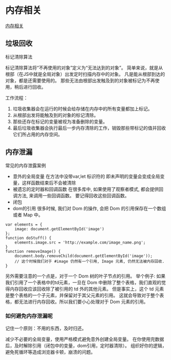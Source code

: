 # 内存相关

[内存相关](https://juejin.im/post/5d0706a6f265da1bc23f77a)

## 垃圾回收

标记清除算法

标记清除算法将“不再使用的对象”定义为“无法达到的对象”。 简单来说，就是从根部（在JS中就是全局对象）出发定时扫描内存中的对象。 凡是能从根部到达的对象，都是还需要使用的。 那些无法由根部出发触及到的对象被标记为不再使用，稍后进行回收。

工作流程：

1. 垃圾收集器会在运行的时候会给存储在内存中的所有变量都加上标记。
2. 从根部出发将能触及到的对象的标记清除。
3. 那些还存在标记的变量被视为准备删除的变量。
4. 最后垃圾收集器会执行最后一步内存清除的工作，销毁那些带标记的值并回收它们所占用的内存空间。

## 内存泄漏

常见的内存泄露案例

* 意外的全局变量
在方法中没带var,let 标识符的 即未声明的变量会变成全局变量，这样函数结束后不会被清除
* 被遗忘的定时器和回调函数
在很多库中, 如果使用了观察者模式, 都会提供回调方法, 来调用一些回调函数。 要记得回收这些回调函数。
* 闭包
* dom的引用
很多时候, 我们对 Dom 的操作, 会把 Dom 的引用保存在一个数组或者 Map 中。

``` // dom
var elements = {
    image: document.getElementById('image')
};
function doStuff() {
    elements.image.src = 'http://example.com/image_name.png';
}
function removeImage() {
    document.body.removeChild(document.getElementById('image'));
    // 这个时候我们对于 #image 仍然有一个引用, Image 元素, 仍然无法被内存回收.
}
```

另外需要注意的一个点是，对于一个 Dom 树的叶子节点的引用。
举个例子: 如果我们引用了一个表格中的td元素，一旦在 Dom 中删除了整个表格，我们直观的觉得内存回收应该回收除了被引用的 td 外的其他元素。
但是事实上，这个 td 元素是整个表格的一个子元素，并保留对于其父元素的引用。
这就会导致对于整个表格，都无法进行内存回收。所以我们要小心处理对于 Dom 元素的引用。

### 如何避免内存泄漏呢

记住一个原则：不用的东西，及时归还。

减少不必要的全局变量，使用严格模式避免意外创建全局变量。
在你使用完数据后，及时解除引用（闭包中的变量，dom引用，定时器清除）。
组织好你的逻辑，避免死循环等造成浏览器卡顿，崩溃的问题。
